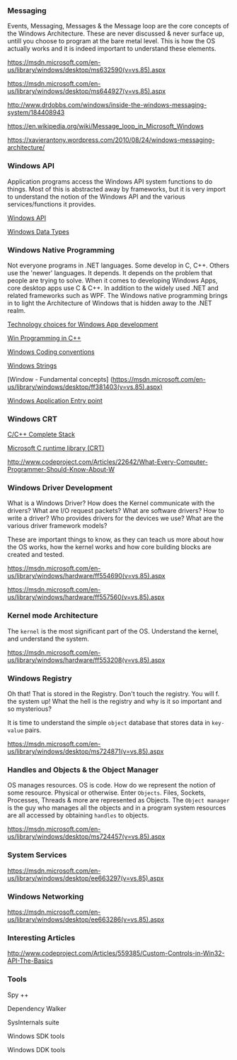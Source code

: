 ### Messaging

Events, Messaging, Messages & the Message loop are the core concepts of the Windows Architecture. These are never discussed & never surface up, untill you choose to program at the bare metal level. This is how the OS actually works and it is indeed important to understand these elements.

https://msdn.microsoft.com/en-us/library/windows/desktop/ms632590(v=vs.85).aspx

https://msdn.microsoft.com/en-us/library/windows/desktop/ms644927(v=vs.85).aspx

http://www.drdobbs.com/windows/inside-the-windows-messaging-system/184408943

https://en.wikipedia.org/wiki/Message_loop_in_Microsoft_Windows

https://xavierantony.wordpress.com/2010/08/24/windows-messaging-architecture/


### Windows API

Application programs access the Windows API system functions to do things. Most of this is abstracted away by frameworks, but it is very import to understand the notion of the Windows API and the various services/functions it provides.

[Windows API](https://msdn.microsoft.com/en-us/library/windows/desktop/hh920508(v=vs.85).aspx)

[Windows Data Types](https://msdn.microsoft.com/en-us/library/windows/desktop/aa383751(v=vs.85).aspx)


### Windows Native Programming

Not everyone programs in .NET languages. Some develop in C, C++. Others use the 'newer' languages. It depends. It depends on the problem that people are trying to solve. When it comes to developing Windows Apps, core desktop apps use C & C++. In addition to the widely used .NET and related frameworks such as WPF. The Windows native programming brings in to light the Architecture of Windows that is hidden away to the .NET realm.

[Technology choices for Windows App development](https://msdn.microsoft.com/en-us/library/windows/desktop/ee663266.aspx)

[Win Programming in C++](https://msdn.microsoft.com/en-us/library/windows/desktop/ff381399(v=vs.85).aspx)

[Windows Coding conventions](https://msdn.microsoft.com/en-us/library/windows/desktop/ff381404(v=vs.85).aspx)

[Windows Strings](https://msdn.microsoft.com/en-us/library/windows/desktop/ff381407(v=vs.85).aspx)

[Window - Fundamental concepts] (https://msdn.microsoft.com/en-us/library/windows/desktop/ff381403(v=vs.85).aspx)

[Windows Application Entry point](https://msdn.microsoft.com/en-us/library/windows/desktop/ff381406(v=vs.85).aspx)


### Windows CRT

[C/C++ Complete Stack](https://msdn.microsoft.com/en-us/library/hh875057.aspx)

[Microsoft C runtime library (CRT)](https://msdn.microsoft.com/en-us/library/59ey50w6.aspx)

http://www.codeproject.com/Articles/22642/What-Every-Computer-Programmer-Should-Know-About-W


### Windows Driver Development

What is a Windows Driver? How does the Kernel communicate with the drivers? What are I/O request packets? What are software drivers?
How to write a driver? Who provides drivers for the devices we use? What are the various driver framework models?

These are important things to know, as they can teach us more about how the OS works, how the kernel works and how core building blocks are created and tested.

https://msdn.microsoft.com/en-us/library/windows/hardware/ff554690(v=vs.85).aspx

https://msdn.microsoft.com/en-us/library/windows/hardware/ff557560(v=vs.85).aspx

### Kernel mode Architecture

The `kernel` is the most significant part of the OS. Understand the kernel, and understand the system.

https://msdn.microsoft.com/en-us/library/windows/hardware/ff553208(v=vs.85).aspx

### Windows Registry

Oh that! That is stored in the Registry. Don't touch the registry. You will f. the system up! What the hell is the registry and why is it so important and so mysterious? 

It is time to understand the simple `object` database that stores data in `key-value` pairs.

https://msdn.microsoft.com/en-us/library/windows/desktop/ms724871(v=vs.85).aspx


### Handles and Objects & the Object Manager

OS manages resources. OS is code. How do we represent the notion of some resource. Physical or otherwise. Enter `Objects`. Files, Sockets, Processes, Threads & more are represented as Objects. The `Object manager` is the guy who manages all the objects and in a program system resources are all accessed by obtaining `handles` to objects.

https://msdn.microsoft.com/en-us/library/windows/desktop/ms724457(v=vs.85).aspx

### System Services

https://msdn.microsoft.com/en-us/library/windows/desktop/ee663297(v=vs.85).aspx

### Windows Networking

https://msdn.microsoft.com/en-us/library/windows/desktop/ee663286(v=vs.85).aspx


### Interesting Articles

http://www.codeproject.com/Articles/559385/Custom-Controls-in-Win32-API-The-Basics


### Tools

Spy ++

Dependency Walker

SysInternals suite

Windows SDK tools

Windows DDK tools


